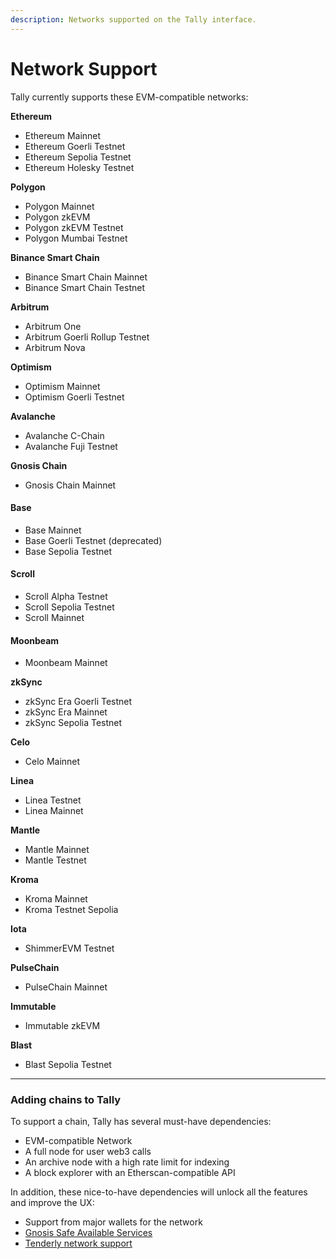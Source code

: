 ```yaml
---
description: Networks supported on the Tally interface.
---
```


# Network Support

Tally currently supports these EVM-compatible networks:

**Ethereum**

* Ethereum Mainnet
* Ethereum Goerli Testnet
* Ethereum Sepolia Testnet
* Ethereum Holesky Testnet

**Polygon**

* Polygon Mainnet
* Polygon zkEVM
* Polygon zkEVM Testnet
* Polygon Mumbai Testnet

**Binance Smart Chain**&#x20;

* Binance Smart Chain Mainnet
* Binance Smart Chain Testnet

**Arbitrum**

* Arbitrum One
* Arbitrum Goerli Rollup Testnet
* Arbitrum Nova

**Optimism**

* Optimism Mainnet
* Optimism Goerli Testnet

**Avalanche**

* Avalanche C-Chain
* Avalanche Fuji Testnet

**Gnosis Chain**

* Gnosis Chain Mainnet

#### Base

* Base Mainnet
* Base Goerli Testnet (deprecated)
* Base Sepolia Testnet

#### **Scroll**

* Scroll Alpha Testnet
* Scroll Sepolia Testnet
* Scroll Mainnet

#### Moonbeam

* Moonbeam Mainnet

**zkSync**

* zkSync Era Goerli Testnet
* zkSync Era Mainnet
* zkSync Sepolia Testnet

**Celo**

* Celo Mainnet

**Linea**

* Linea Testnet
* Linea Mainnet

**Mantle**

* Mantle Mainnet
* Mantle Testnet

**Kroma**

* Kroma Mainnet
* Kroma Testnet Sepolia

**Iota**

* ShimmerEVM Testnet

**PulseChain**

* PulseChain Mainnet

**Immutable**

* Immutable zkEVM

**Blast**

* Blast Sepolia Testnet

***

### Adding chains to Tally

To support a chain, Tally has several must-have dependencies:

* EVM-compatible Network
* A full node for user web3 calls
* An archive node with a high rate limit for indexing
* A block explorer with an Etherscan-compatible API

In addition, these nice-to-have dependencies will unlock all the features and improve the UX:

* Support from major wallets for the network
* [Gnosis Safe Available Services](https://docs.safe.global/safe-core-api/available-services#safe-transaction-service)
* [Tenderly network support](https://docs.tenderly.co/supported-networks-and-languages)
